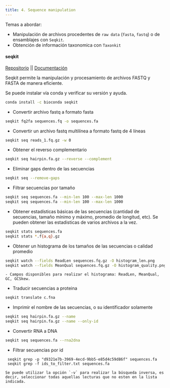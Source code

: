 ```yaml
---
title: 4. Sequence manipulation
---
```


Temas a abordar:
- Manipulación de archivos procedentes de `raw data` (`fasta`, `fastq`) o de ensamblajes con `Seqkit`.
- Obtención de información taxonomica con `Taxonkit`

#### seqkit
[Repositorio](https://github.com/shenwei356/seqkit) || [Documentación](https://bioinf.shenwei.me/seqkit/usage/)

Seqkit permite la manipulación y procesamiento de archivos FASTQ y FASTA de manera eficiente.

Se puede instalar vía conda y verificar su versión y ayuda.
```bash
conda install -c bioconda seqkit
```

- Convertir archivo fastq a formato fasta
```bash
seqkit fq2fa sequences.fq -o sequences.fa
```

- Convertir un archivo fastq multilínea a formato fastq de 4 líneas
```bash
seqkit seq reads_1.fq.gz -w 0
```

- Obtener el reverso complementario
 ```bash
 seqkit seq hairpin.fa.gz --reverse --complement
```

- Eliminar gaps dentro de las secuencias
```bash
seqkit seq --remove-gaps
```

- Filtrar secuencias por tamaño
```bash
seqkit seq sequences.fa --min-len 100 --max-len 1000
seqkit seq sequences.fa --min-len 100 --max-len 1000
```

- Obtener estadísticas básicas de las secuencias (cantidad de secuencias, tamaño mínimo y máximo, promedio de longitud, etc). Se pueden obtener las estadisticas de varios archivos a la vez.
```bash
seqkit stats sequences.fa
seqkit stats *.f{a,q}.gz
```

- Obtener un histograma de los tamaños de las secuencias o calidad promedio
```bash
seqkit watch --fields ReadLen sequences.fq.gz -O histogram_len.png
seqkit watch --fields MeanQual sequences.fq.gz -O histogram_quality.png

```
	- Campos disponibles para realizar el histograma: ReadLen, MeanQual, GC, GCSkew.

- Traducir secuencias a proteina
```bash
seqkit translate c.fna
```

- Imprimir el nombre de las secuencias, o su identificador solamente
```bash
seqkit seq hairpin.fa.gz --name
seqkit seq hairpin.fa.gz --name --only-id
```

- Convertir RNA a DNA
```bash
seqkit seq sequences.fa --rna2dna
```

- Filtrar secuencias por id
```
 seqkit grep -p "d9321e7b-3969-4ecd-9bb5-e85d4c59d86f" sequences.fa
 seqkit grep -f ids_to_filter.txt sequences.fa
```
	Se puede utilizar la opción `-v` para realizar la búsqueda inversa, es decir, seleccionar todas aquellas lecturas que no esten en la lista indicada.